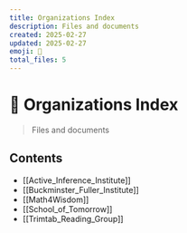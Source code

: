 ```yaml
---
title: Organizations Index
description: Files and documents
created: 2025-02-27
updated: 2025-02-27
emoji: 📁
total_files: 5
---
```


# 📁 Organizations Index

> Files and documents

## Contents

- [[Active_Inference_Institute]]
- [[Buckminster_Fuller_Institute]]
- [[Math4Wisdom]]
- [[School_of_Tomorrow]]
- [[Trimtab_Reading_Group]]